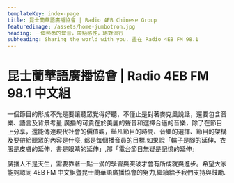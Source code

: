 ```yaml
---
templateKey: index-page
title: 昆士蘭華語廣播協會 | Radio 4EB Chinese Group
featuredimage: /assets/home-jumbotron.jpg
heading: 一個熟悉的聲音，帶點感性，絕對流行
subheading: Sharing the world with you. 盡在 Radio 4EB FM 98.1
---
```


# 昆士蘭華語廣播協會 | Radio 4EB FM 98.1 中文組

一個節目的形成不光是要讓聽眾覺得好聽，不僅止是對著麥克風說話，還要包含音樂、語言及背景考量.廣播的可貴在於美麗的聲音和選擇合適的音樂，除了在節目上分享，還能傳達現代社會的價值觀，舉凡節目的時間、音樂的選擇、節目的架構及要帶給聽眾的內容是什麼, 都是每個播音員的目標.如果說「輪子是腳的延伸，衣服是皮膚的延伸，書是眼睛的延伸」,那「電台節目無疑是記憶的延伸」

廣播人不是天生，需要靠著一點一滴的學習與突破才會有所成就與進步。希望大家能夠認同 4EB FM 中文組暨昆士蘭華語廣播協會的努力,繼續給予我們支持與鼓勵.
